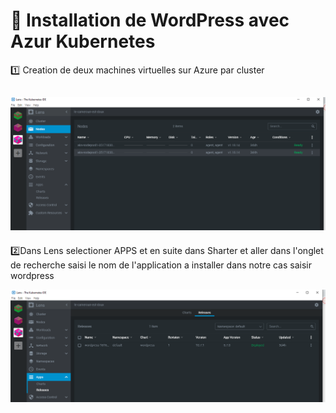 # :rainbow: Installation de WordPress avec Azur Kubernetes

:one: Creation de deux machines virtuelles sur Azure par cluster

![image](wp1.PNG)
-----
:two:Dans Lens selectioner APPS et en suite dans Sharter et aller dans l'onglet de recherche saisi le nom de l'application a installer dans notre cas saisir wordpress

![image](wp2.PNG)
